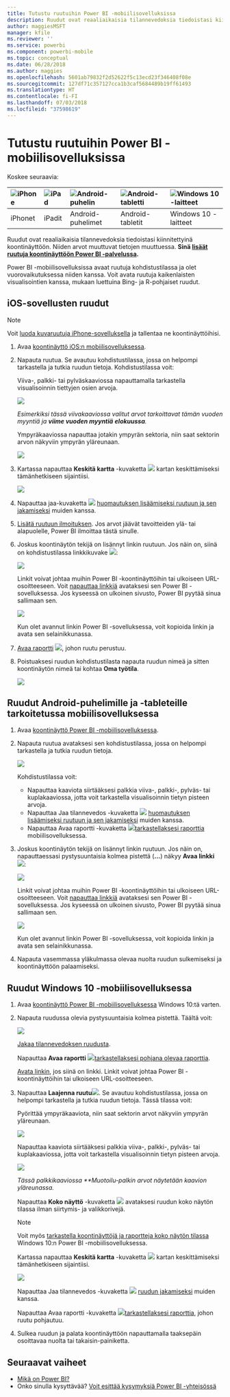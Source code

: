```yaml
---
title: Tutustu ruutuihin Power BI -mobiilisovelluksissa
description: Ruudut ovat reaaliaikaisia tilannevedoksia tiedoistasi kiinnitettyinä koontinäyttöön. Lue lisää vuorovaikutuksesta ruutujen kanssa Power BI -mobiilisovelluksissa.
author: maggiesMSFT
manager: kfile
ms.reviewer: ''
ms.service: powerbi
ms.component: powerbi-mobile
ms.topic: conceptual
ms.date: 06/28/2018
ms.author: maggies
ms.openlocfilehash: 5601ab79832f2d52622f5c13ecd23f346408f08e
ms.sourcegitcommit: 127df71c357127cca1b3caf5684489b19ff61493
ms.translationtype: HT
ms.contentlocale: fi-FI
ms.lasthandoff: 07/03/2018
ms.locfileid: "37598619"
---
```

# <a name="explore-tiles-in-the-power-bi-mobile-apps"></a>Tutustu ruutuihin Power BI -mobiilisovelluksissa
Koskee seuraavia:

| ![iPhone](media/mobile-tiles-in-the-mobile-apps/iphone-logo-50-px.png) | ![iPad](media/mobile-tiles-in-the-mobile-apps/ipad-logo-50-px.png) | ![Android-puhelin](media/mobile-tiles-in-the-mobile-apps/android-phone-logo-50-px.png) | ![Android-tabletti](media/mobile-tiles-in-the-mobile-apps/android-tablet-logo-50-px.png) | ![Windows 10 -laitteet](media/mobile-tiles-in-the-mobile-apps/win-10-logo-50-px.png) |
|:--- |:--- |:--- |:--- |:--- |
| iPhonet |iPadit |Android-puhelimet |Android-tabletit |Windows 10 -laitteet |

Ruudut ovat reaaliaikaisia tilannevedoksia tiedoistasi kiinnitettyinä koontinäyttöön. Niiden arvot muuttuvat tietojen muuttuessa. **Sinä [lisäät ruutuja koontinäyttöön Power BI -palvelussa](service-dashboard-tiles.md).** 

Power BI -mobiilisovelluksissa avaat ruutuja kohdistustilassa ja olet vuorovaikutuksessa niiden kanssa. Voit avata ruutuja kaikenlaisten visualisointien kanssa, mukaan luettuina Bing- ja R-pohjaiset ruudut.

## <a name="tiles-in-the-ios-apps"></a>iOS-sovellusten ruudut
> [!NOTE]
> Voit [luoda kuvaruutuja iPhone-sovelluksella](mobile-iphone-app-get-started.md) ja tallentaa ne koontinäyttöihisi.
> 
> 

1. Avaa [koontinäyttö iOS:n mobiilisovelluksessa](mobile-apps-view-dashboard.md).
2. Napauta ruutua. Se avautuu kohdistustilassa, jossa on helpompi tarkastella ja tutkia ruudun tietoja. Kohdistustilassa voit:
   
   Viiva-, palkki- tai pylväskaaviossa napauttamalla tarkastella visualisoinnin tiettyjen osien arvoja.
   
    ![](media/mobile-tiles-in-the-mobile-apps/power-bi-iphone-line-tile-values.png)
   
   <em>Esimerkiksi tässä viivakaaviossa valitut arvot tarkoittavat **tämän vuoden myyntiä</em>* ja **viime vuoden myyntiä** **elokuussa**.*  
   
   Ympyräkaaviossa napauttaa jotakin ympyrän sektoria, niin saat sektorin arvon näkyviin ympyrän yläreunaan.  
   
   ![](media/mobile-tiles-in-the-mobile-apps/power-bi-ipad-tile-pie.png)
3. Kartassa napauttaa **Keskitä kartta** -kuvaketta ![](media/mobile-tiles-in-the-mobile-apps/power-bi-center-map-icon.png) kartan keskittämiseksi tämänhetkiseen sijaintiisi.
   
     ![](media/mobile-tiles-in-the-mobile-apps/power-bi-ipad-center-map.png)
4. Napauttaa jaa-kuvaketta ![](media/mobile-tiles-in-the-mobile-apps/power-bi-iphone-share-icon.png) [huomautuksen lisäämiseksi ruutuun ja sen jakamiseksi](mobile-annotate-and-share-a-tile-from-the-mobile-apps.md) muiden kanssa.
5. [Lisätä ruutuun ilmoituksen](mobile-set-data-alerts-in-the-mobile-apps.md). Jos arvot jäävät tavoitteiden ylä- tai alapuolelle, Power BI ilmoittaa tästä sinulle.
6. Joskus koontinäytön tekijä on lisännyt linkin ruutuun. Jos näin on, siinä on kohdistustilassa linkkikuvake ![](media/mobile-tiles-in-the-mobile-apps/power-bi-iphone-link-icon.png):
   
    ![](media/mobile-tiles-in-the-mobile-apps/power-bi-iphone-tile-link.png)
   
    Linkit voivat johtaa muihin Power BI -koontinäyttöihin tai ulkoiseen URL-osoitteeseen. Voit [napauttaa linkkiä](service-dashboard-edit-tile.md#hyperlink) avataksesi sen Power BI -sovelluksessa. Jos kyseessä on ulkoinen sivusto, Power BI pyytää sinua sallimaan sen.
   
    ![](media/mobile-tiles-in-the-mobile-apps/pbi_andr_openlinkmessage.png)
   
    Kun olet avannut linkin Power BI -sovelluksessa, voit kopioida linkin ja avata sen selainikkunassa.
7. [Avaa raportti](mobile-reports-in-the-mobile-apps.md) ![](media/mobile-tiles-in-the-mobile-apps/power-bi-ipad-open-report-icon.png), johon ruutu perustuu.
8. Poistuaksesi ruudun kohdistustilasta napauta ruudun nimeä ja sitten koontinäytön nimeä tai kohtaa **Oma työtila**.
   
    ![](media/mobile-tiles-in-the-mobile-apps/power-bi-ipad-tile-breadcrumb.png)

## <a name="tiles-in-the-mobile-app-for-android-phones-and-tablets"></a>Ruudut Android-puhelimille ja -tableteille tarkoitetussa mobiilisovelluksessa
1. Avaa [koontinäyttö Power BI -mobiilisovelluksessa](mobile-apps-view-dashboard.md).
2. Napauta ruutua avataksesi sen kohdistustilassa, jossa on helpompi tarkastella ja tutkia ruudun tietoja.
   
   ![](media/mobile-tiles-in-the-mobile-apps/power-bi-android-tablet-tile.png)
   
    Kohdistustilassa voit:
   
   * Napauttaa kaaviota siirtääksesi palkkia viiva-, palkki-, pylväs- tai kuplakaaviossa, jotta voit tarkastella visualisoinnin tietyn pisteen arvoja.  
   * Napauttaa Jaa tilannevedos -kuvaketta ![](media/mobile-tiles-in-the-mobile-apps/pbi_andr_sharesnapicon.png) [huomautuksen lisäämiseksi ruutuun ja sen jakamiseksi](mobile-annotate-and-share-a-tile-from-the-mobile-apps.md) muiden kanssa.
   * Napauttaa Avaa raportti -kuvaketta ![](media/mobile-tiles-in-the-mobile-apps/power-bi-android-tablet-open-report-icon.png)[tarkastellaksesi raporttia](mobile-reports-in-the-mobile-apps.md) mobiilisovelluksessa.
3. Joskus koontinäytön tekijä on lisännyt linkin ruutuun. Jos näin on, napauttaessasi pystysuuntaisia kolmea pistettä (**...**) näkyy **Avaa linkki** ![](media/mobile-tiles-in-the-mobile-apps/power-bi-iphone-link-icon.png):
   
    ![](media/mobile-tiles-in-the-mobile-apps/power-bi-android-tile-link.png)
   
    Linkit voivat johtaa muihin Power BI -koontinäyttöihin tai ulkoiseen URL-osoitteeseen. Voit [napauttaa linkkiä](service-dashboard-edit-tile.md#hyperlink) avataksesi sen Power BI -sovelluksessa. Jos kyseessä on ulkoinen sivusto, Power BI pyytää sinua sallimaan sen.
   
    ![](media/mobile-tiles-in-the-mobile-apps/pbi_andr_openlinkmessage.png)
   
    Kun olet avannut linkin Power BI -sovelluksessa, voit kopioida linkin ja avata sen selainikkunassa.
4. Napauta vasemmassa yläkulmassa olevaa nuolta ruudun sulkemiseksi ja koontinäyttöön palaamiseksi.

## <a name="tiles-in-the-windows-10-mobile-app"></a>Ruudut Windows 10 -mobiilisovelluksessa
1. Avaa [koontinäyttö Power BI -mobiilisovelluksessa](mobile-apps-view-dashboard.md) Windows 10:tä varten.
2. Napauta ruudussa olevia pystysuuntaisia kolmea pistettä. Täältä voit: 
   
    ![](media/mobile-tiles-in-the-mobile-apps/pbi_win10tileellpslink.png)
   
    [Jakaa tilannevedoksen ruudusta](mobile-share-tile-windows-10-phone-app.md).
   
    Napauttaa **Avaa raportti** ![](media/mobile-tiles-in-the-mobile-apps/power-bi-ipad-open-report-icon.png)[tarkastellaksesi pohjana olevaa raporttia](mobile-reports-in-the-mobile-apps.md).
   
    [Avata linkin](service-dashboard-edit-tile.md#hyperlink), jos siinä on linkki. Linkit voivat johtaa Power BI -koontinäyttöihin tai ulkoiseen URL-osoitteeseen.
3. Napauttaa **Laajenna ruutu**![](media/mobile-tiles-in-the-mobile-apps/power-bi-windows-10-focus-mode-icon.png). Se avautuu kohdistustilassa, jossa on helpompi tarkastella ja tutkia ruudun tietoja. Tässä tilassa voit:
   
   Pyörittää ympyräkaaviota, niin saat sektorin arvot näkyviin ympyrän yläreunaan.  
   
   ![](media/mobile-tiles-in-the-mobile-apps/power-bi-windows-10-pie-focus-mode.png)
   
   Napauttaa kaaviota siirtääksesi palkkia viiva-, palkki-, pylväs- tai kuplakaaviossa, jotta voit tarkastella visualisoinnin tietyn pisteen arvoja.  
   
   ![](media/mobile-tiles-in-the-mobile-apps/pbi_win10ph_bartile0316.png)
   
   <em>Tässä palkkikaaviossa **Muotoilu</em>*-palkin arvot näytetään kaavion yläreunassa.*
   
   Napauttaa **Koko näyttö** -kuvaketta ![](media/mobile-tiles-in-the-mobile-apps/power-bi-full-screen-icon.png) avataksesi ruudun koko näytön tilassa ilman siirtymis- ja valikkorivejä.
   
   > [!NOTE]
   > Voit myös [tarkastella koontinäyttöjä ja raportteja koko näytön tilassa](mobile-windows-10-app-presentation-mode.md) Windows 10:n Power BI -mobiilisovelluksessa.
   > 
   > 
   
   Kartassa napauttaa **Keskitä kartta** -kuvaketta ![](media/mobile-tiles-in-the-mobile-apps/power-bi-center-map-icon.png) kartan keskittämiseksi tämänhetkiseen sijaintiisi.
   
   ![](media/mobile-tiles-in-the-mobile-apps/power-bi-windows-10-center-map.png)
   
   Napauttaa Jaa tilannevedos -kuvaketta ![](media/mobile-tiles-in-the-mobile-apps/pbi_win10ph_shareicon.png) [ruudun jakamiseksi](mobile-share-tile-windows-10-phone-app.md) muiden kanssa.   
   
   Napauttaa Avaa raportti -kuvaketta ![](media/mobile-tiles-in-the-mobile-apps/power-bi-ipad-open-report-icon.png)[tarkastellaksesi raporttia](mobile-reports-in-the-mobile-apps.md), johon ruutu pohjautuu. 
4. Sulkea ruudun ja palata koontinäyttöön napauttamalla taaksepäin osoittavaa nuolta tai takaisin-painiketta.

## <a name="next-steps"></a>Seuraavat vaiheet
* [Mikä on Power BI?](power-bi-overview.md)
* Onko sinulla kysyttävää? [Voit esittää kysymyksiä Power BI -yhteisössä](http://community.powerbi.com/)


